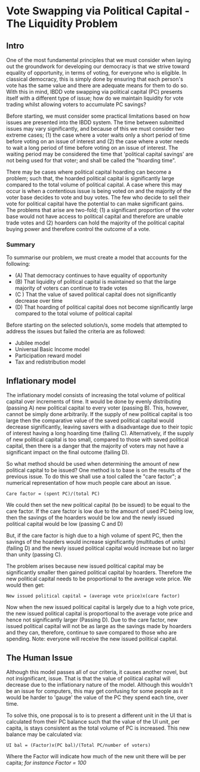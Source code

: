 # Vote Swapping via Political Capital - The Liquidity Problem

## Intro

One of the most fundamental principles that we must consider when laying out the groundwork for developing our democracy is that we strive toward equality of opportunity, in terms of voting, for everyone who is eligible. In classical democracy, this is simply done by ensuring that each person's vote has the same value and there are adequate means for them to do so. With this in mind, IBDD vote swapping via political capital (PC) presents itself with a different type of issue; how do we maintain liquidity for vote trading whilst allowing voters to accumulate PC savings?

Before starting, we must consider some practical limitations based on how issues are presented into the IBDD system. The time between submitted issues may vary significantly, and because of this we must consider two extreme cases; (1) the case where a voter waits only a short period of time before voting on an issue of interest and (2) the case where a voter needs to wait a long period of time before voting on an issue of interest. The waiting period may be considered the time that 'political capital savings' are not being used for that voter; and shall be called the "hoarding time".

There may be cases where political capital hoarding can become a problem; such that, the hoarded political capital is significantly large compared to the total volume of political capital. A case where this may occur is when a contentious issue is being voted on and the majority of the voter base decides to vote and buy votes. The few who decide to sell their vote for political capital have the potential to can make significant gains. The problems that arise are two-fold; (1) a significant proportion of the voter base would not have access to political capital and therefore are unable trade votes and (2) hoarders can hold the majority of the political capital buying power and therefore control the outcome of a vote.

### Summary

To summarise our problem, we must create a model that accounts for the following:

- (A) That democracy continues to have equality of opportunity
- (B) That liquidity of political capital is maintained so that the large majority of voters can continue to trade votes
- (C ) That the value of saved political capital does not significantly decrease over time
- (D) That hoarding of political capital does not become significantly large compared to the total volume of political capital

Before starting on the selected solution/s, some models that attempted to address the issues but failed the criteria are as followed:

- Jubilee model
- Universal Basic Income model
- Participation reward model
- Tax and redistribution model

## Inflationary model

The inflationary model consists of increasing the total volume of political capital over increments of time. It would be done by evenly distributing (passing A) new political capital to every voter (passing B). This, however, cannot be simply done arbitrarily. If the supply of new political capital is too large then the comparative value of the saved political capital would decrease significantly, leaving savers with a disadvantage due to their topic of interest having a long hoarding time (failing C). Alternatively, if the supply of new political capital is too small, compared to those with saved political capital, then there is a danger that the majority of voters may not have a significant impact on the final outcome (failing D).

So what method should be used when determining the amount of new political capital to be issued? One method is to base is on the results of the previous issue. To do this we shall use a tool called the "care factor"; a numerical representation of how much people care about an issue.

```
Care factor = (spent PC)/(total PC)
```

We could then set the new political capital (to be issued) to be equal to the care factor. If the care factor is low due to the amount of used PC being low, then the savings of the hoarders would be low and the newly issued political capital would be low (passing C and D)

But, if the care factor is high due to a high volume of spent PC, then the savings of the hoarders would increase significantly (multitudes of units)(failing D) and the newly issued political capital would increase but no larger than unity (passing C).

The problem arises because new issued political capital may be significantly smaller then gained political capital by hoarders. Therefore the new political capital needs to be proportional to the average vote price. We would then get:

```
New issued political capital = (average vote price)x(care factor)
```

Now when the new issued political capital is largely due to a high vote price, the new issued political capital is proportional to the average vote price and hence not significantly larger (Passing D). Due to the care factor, new issued political capital will not be as large as the savings made by hoarders and they can, therefore, continue to save compared to those who are spending. Note: everyone will receive the new issued political capital.

## The Human Issue

Although this model passes all of our criteria, it causes another novel, but not insignificant, issue. That is that the value of political capital will decrease due to the inflationary nature of the model. Although this wouldn't be an issue for computers, this may get confusing for some people as it would be harder to 'gauge' the value of the PC they spend each tine, over time.

To solve this, one proposal is to is to present a different unit in the UI that is calculated from their PC balance such that the value of the UI unit, per capita, is stays consistent as the total volume of PC is increased. This new balance may be calculated via:

```
UI bal = (Factor)x(PC bal)/(Total PC/number of voters)
```

Where the Factor will indicate how much of the new unit there will be per capita; _for instance Factor = 100_
